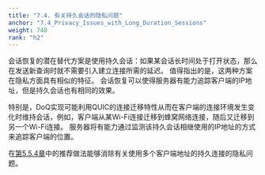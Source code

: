 ```yaml
---
title: "7.4. 有关持久会话的隐私问题"
anchor: "7.4_Privacy_Issues_with_Long_Duration_Sessions"
weight: 740
rank: "h2"
---
```


会话恢复的潜在替代方案是使用持久会话：如果某会话长时间处于打开状态，那么在发送新查询时就不需要引入建立连接所需的延迟。
值得指出的是，这两种方案在隐私方面具有相似的特征。
会话恢复可以使得服务器有能力追踪客户端的IP地址，但是持久会话也有相同的效果。

特别是，DoQ实现可能利用QUIC的连接迁移特性从而在客户端的连接环境发生变化时维持会话，例如，客户端从某Wi-Fi连接迁移到蜂窝网络连接，随后又迁移到另一个Wi-Fi连接。
服务器将有能力通过监测该持久会话相继使用的IP地址的方式来追踪客户端的位置。

在[第5.5.4章]()中的推荐做法能够消除有关使用多个客户端地址的持久连接的隐私问题。
